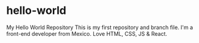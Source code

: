 # hello-world
My Hello World Repository
This is my first repository and branch file. I'm a front-end developer from Mexico. Love HTML, CSS, JS & React.
